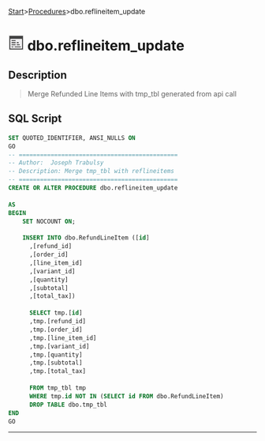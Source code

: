 [Start](../start.md)>[Procedures](Procedures.md)>dbo.reflineitem_update


# ![logo](../Images/procedure.svg) dbo.reflineitem_update

## <a name="#Description"></a>Description
> Merge Refunded Line Items with tmp_tbl generated from api call
## <a name="#SqlScript"></a>SQL Script
```SQL
SET QUOTED_IDENTIFIER, ANSI_NULLS ON
GO
-- =============================================
-- Author:	Joseph Trabulsy
-- Description:	Merge tmp_tbl with reflineitems
-- =============================================
CREATE OR ALTER PROCEDURE dbo.reflineitem_update 

AS
BEGIN
	SET NOCOUNT ON;

	INSERT INTO dbo.RefundLineItem ([id]
      ,[refund_id]
      ,[order_id]
      ,[line_item_id]
      ,[variant_id]
      ,[quantity]
      ,[subtotal]
      ,[total_tax])
	  
	  SELECT tmp.[id]
      ,tmp.[refund_id]
      ,tmp.[order_id]
      ,tmp.[line_item_id]
      ,tmp.[variant_id]
      ,tmp.[quantity]
      ,tmp.[subtotal]
      ,tmp.[total_tax]

	  FROM tmp_tbl tmp
	  WHERE tmp.id NOT IN (SELECT id FROM dbo.RefundLineItem)
	  DROP TABLE dbo.tmp_tbl
END
GO
```

___